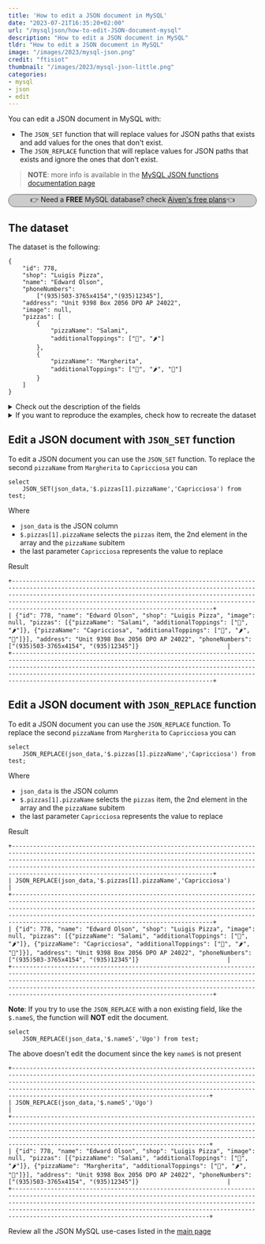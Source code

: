 ```yaml
---
title: 'How to edit a JSON document in MySQL'
date: "2023-07-21T16:35:20+02:00"
url: "/mysqljson/how-to-edit-JSON-document-mysql"
description: "How to edit a JSON document in MySQL"
tldr: "How to edit a JSON document in MySQL"
image: "/images/2023/mysql-json.png"
credit: "ftisiot"
thumbnail: "/images/2023/mysql-json-little.png"
categories:
- mysql
- json
- edit
---
```



You can edit a JSON document in MySQL with:

* The `JSON_SET` function that will replace values for JSON paths that exists and add values for the ones that don't exist.
* The `JSON_REPLACE` function that will replace values for JSON paths that exists and ignore the ones that don't exist.

<!--more-->

> **NOTE**: more info is available in the [MySQL JSON functions documentation page](https://dev.mysql.com/doc/refman/8.0/en/json.html)

<p style="background: #cccccc;border: 1px solid #666666;border-radius: 15px;text-align: center;">👉 Need a <b>FREE</b> MySQL database? check <a href="https://go.aiven.io/francesco-signup">Aiven's free plans</a>👈</p>


## The dataset

The dataset is the following:

```
{
    "id": 778,
    "shop": "Luigis Pizza",
    "name": "Edward Olson",
    "phoneNumbers":
        ["(935)503-3765x4154","(935)12345"],
    "address": "Unit 9398 Box 2056 DPO AP 24022",
    "image": null,
    "pizzas": [
        {
            "pizzaName": "Salami",
            "additionalToppings": ["🥓", "🌶️"]
        },
        {
            "pizzaName": "Margherita",
            "additionalToppings": ["🍌", "🌶️", "🍍"]
        }
    ]
}
```

<details>
  <summary>Check out the description of the fields</summary>
The following examples use a pizza order dataset with an order having:

* `id`: 778
* `shop`: "Luigis Pizza"
* `name`: "Edward Olson"
* `phoneNumbers`:["(935)503-3765x4154","(935)12345"]
* `address`: "Unit 9398 Box 2056 DPO AP 24022"
* `image`: null
* and two pizzas contained in the `pizzas` item:

```
[
    {
        "pizzaName": "Salami",
        "additionalToppings": ["🥓", "🌶️"]
    },
    {
        "pizzaName": "Margherita",
        "additionalToppings": ["🍌", "🌶️", "🍍"]
    }
]
```
</details>
<details>
  <summary>If you want to reproduce the examples, check how to recreate the dataset</summary>

It can be recreated with the following script:

```
create table test(id serial primary key, json_data json);

insert into test(json_data) values (
'{
    "id": 778,
    "shop": "Luigis Pizza",
    "name": "Edward Olson",
    "phoneNumbers":
        ["(935)503-3765x4154","(935)12345"],
    "address": "Unit 9398 Box 2056 DPO AP 24022",
    "image": null,
    "pizzas": [
        {
            "pizzaName": "Salami",
            "additionalToppings": ["🥓", "🌶️"]
        },
        {
            "pizzaName": "Margherita",
            "additionalToppings": ["🍌", "🌶️", "🍍"]
        }
    ]
}');
```

</details>

## Edit a JSON document with `JSON_SET` function

To edit a JSON document you can use the `JSON_SET` function. To replace the second `pizzaName` from `Margherita` to `Capricciosa` you can

```
select 
    JSON_SET(json_data,'$.pizzas[1].pizzaName','Capricciosa') from test;
```

Where
* `json_data` is the JSON column 
* `$.pizzas[1].pizzaName` selects the `pizzas` item, the 2nd element in the array and the `pizzaName` subitem
* the last parameter `Capricciosa` represents the value to replace

Result

```
+-------------------------------------------------------------------------------------------------------------------------------------------------------------------------------------------------------------------------------------------------------------------------------------------------------------------------------------------------+
| {"id": 778, "name": "Edward Olson", "shop": "Luigis Pizza", "image": null, "pizzas": [{"pizzaName": "Salami", "additionalToppings": ["🥓", "🌶️"]}, {"pizzaName": "Capricciosa", "additionalToppings": ["🍌", "🌶️", "🍍"]}], "address": "Unit 9398 Box 2056 DPO AP 24022", "phoneNumbers": ["(935)503-3765x4154", "(935)12345"]}                         |
+-------------------------------------------------------------------------------------------------------------------------------------------------------------------------------------------------------------------------------------------------------------------------------------------------------------------------------------------------+
```

## Edit a JSON document with `JSON_REPLACE` function

To edit a JSON document you can use the `JSON_REPLACE` function. To replace the second `pizzaName` from `Margherita` to `Capricciosa` you can

```
select 
    JSON_REPLACE(json_data,'$.pizzas[1].pizzaName','Capricciosa') from test;
```

Where
* `json_data` is the JSON column 
* `$.pizzas[1].pizzaName` selects the `pizzas` item, the 2nd element in the array and the `pizzaName` subitem
* the last parameter `Capricciosa` represents the value to replace

Result

```
+-------------------------------------------------------------------------------------------------------------------------------------------------------------------------------------------------------------------------------------------------------------------------------------------------------------------------------------------------+
| JSON_REPLACE(json_data,'$.pizzas[1].pizzaName','Capricciosa')                                                                                                                                                                                                                                                                                   |
+-------------------------------------------------------------------------------------------------------------------------------------------------------------------------------------------------------------------------------------------------------------------------------------------------------------------------------------------------+
| {"id": 778, "name": "Edward Olson", "shop": "Luigis Pizza", "image": null, "pizzas": [{"pizzaName": "Salami", "additionalToppings": ["🥓", "🌶️"]}, {"pizzaName": "Capricciosa", "additionalToppings": ["🍌", "🌶️", "🍍"]}], "address": "Unit 9398 Box 2056 DPO AP 24022", "phoneNumbers": ["(935)503-3765x4154", "(935)12345"]}                         |
+-------------------------------------------------------------------------------------------------------------------------------------------------------------------------------------------------------------------------------------------------------------------------------------------------------------------------------------------------+
```

**Note**: If you try to use the `JSON_REPLACE` with a non existing field, like the `$.nameS`, the function will **NOT** edit the document.

```
select 
    JSON_REPLACE(json_data,'$.nameS','Ugo') from test;
```

The above doesn't edit the document since the key `nameS` is not present

```
+------------------------------------------------------------------------------------------------------------------------------------------------------------------------------------------------------------------------------------------------------------------------------------------------------------------------------------------------+
| JSON_REPLACE(json_data,'$.nameS','Ugo')                                                                                                                                                                                                                                                                                                        |
+------------------------------------------------------------------------------------------------------------------------------------------------------------------------------------------------------------------------------------------------------------------------------------------------------------------------------------------------+
| {"id": 778, "name": "Edward Olson", "shop": "Luigis Pizza", "image": null, "pizzas": [{"pizzaName": "Salami", "additionalToppings": ["🥓", "🌶️"]}, {"pizzaName": "Margherita", "additionalToppings": ["🍌", "🌶️", "🍍"]}], "address": "Unit 9398 Box 2056 DPO AP 24022", "phoneNumbers": ["(935)503-3765x4154", "(935)12345"]}                         |
+------------------------------------------------------------------------------------------------------------------------------------------------------------------------------------------------------------------------------------------------------------------------------------------------------------------------------------------------+
```


Review all the JSON MySQL use-cases listed in the [main page](/mysqljson/main)